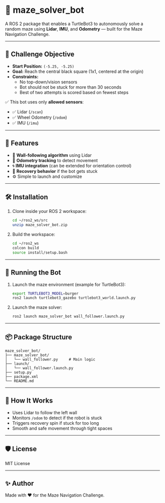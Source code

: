 # 🧠 maze_solver_bot

A ROS 2 package that enables a TurtleBot3 to autonomously solve a random maze using **Lidar**, **IMU**, and **Odometry** — built for the Maze Navigation Challenge.

---

## 🎯 Challenge Objective

- **Start Position:** `(-5.25, -5.25)`
- **Goal:** Reach the central black square (1x1, centered at the origin)
- **Constraints:** 
  - No top-down/vision sensors
  - Bot should not be stuck for more than 30 seconds
  - Best of two attempts is scored based on fewest steps

✅ This bot uses only **allowed sensors**:
- ✅ Lidar (`/scan`)
- ✅ Wheel Odometry (`/odom`)
- ✅ IMU (`/imu`)

---

## 🚀 Features

- 🧱 **Wall-following algorithm** using Lidar
- 🧭 **Odometry tracking** to detect movement
- 🌀 **IMU integration** (can be extended for orientation control)
- 🔁 **Recovery behavior** if the bot gets stuck
- ⚙️ Simple to launch and customize

---

## 🛠️ Installation

1. Clone inside your ROS 2 workspace:
   ```bash
   cd ~/ros2_ws/src
   unzip maze_solver_bot.zip
   ```

2. Build the workspace:
   ```bash
   cd ~/ros2_ws
   colcon build
   source install/setup.bash
   ```

---

## 🧪 Running the Bot

1. Launch the maze environment (example for TurtleBot3):
   ```bash
   export TURTLEBOT3_MODEL=burger
   ros2 launch turtlebot3_gazebo turtlebot3_world.launch.py
   ```

2. Launch the maze solver:
   ```bash
   ros2 launch maze_solver_bot wall_follower.launch.py
   ```

---

## 📦 Package Structure

```
maze_solver_bot/
├── maze_solver_bot/
│   └── wall_follower.py     # Main logic
├── launch/
│   └── wall_follower.launch.py
├── setup.py
├── package.xml
└── README.md
```

---

## 🧠 How It Works

- Uses Lidar to follow the left wall
- Monitors `/odom` to detect if the robot is stuck
- Triggers recovery spin if stuck for too long
- Smooth and safe movement through tight spaces

---

## 🛡️ License

MIT License

---

## ✨ Author

Made with ❤️ for the Maze Navigation Challenge.
